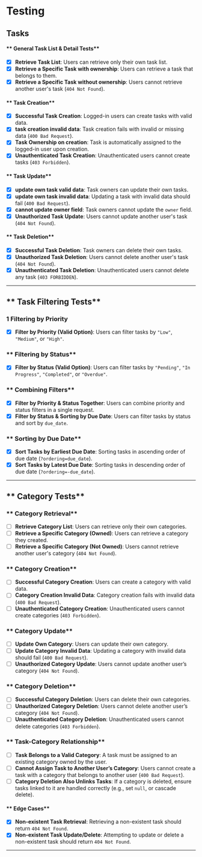 # Testing

## Tasks

#### ** General Task List & Detail Tests**

- [x] **Retrieve Task List**: Users can retrieve only their own task list.
- [x] **Retrieve a Specific Task with ownership**: Users can retrieve a task that belongs to them.
- [x] **Retrieve a Specific Task without ownership**: Users cannot retrieve another user's task (`404 Not Found`).

#### ** Task Creation**

- [x] **Successful Task Creation**: Logged-in users can create tasks with valid data.
- [x] **task creation invalid data**: Task creation fails with invalid or missing data (`400 Bad Request`).
- [x] **Task Ownership on creation**: Task is automatically assigned to the logged-in user upon creation.
- [x] **Unauthenticated Task Creation**: Unauthenticated users cannot create tasks (`403 Forbidden`).

#### ** Task Update**

- [x] **update own task valid data**: Task owners can update their own tasks.
- [x] **update own task invalid data**: Updating a task with invalid data should fail (`400 Bad Request`).
- [x] **cannot update owner field**: Task owners cannot update the `owner` field.
- [x] **Unauthorized Task Update**: Users cannot update another user's task (`404 Not Found`).

#### ** Task Deletion**

- [x] **Successful Task Deletion**: Task owners can delete their own tasks.
- [x] **Unauthorized Task Deletion**: Users cannot delete another user's task (`404 Not Found`).
- [x] **Unauthenticated Task Deletion**: Unauthenticated users cannot delete any task (`403 FORBIDDEN`).

---

## ** Task Filtering Tests**

### **1 Filtering by Priority**

- [x] **Filter by Priority (Valid Option)**: Users can filter tasks by `"Low"`, `"Medium"`, or `"High"`.

### ** Filtering by Status**

- [x] **Filter by Status (Valid Option)**: Users can filter tasks by `"Pending"`, `"In Progress"`, `"Completed"`, or `"Overdue"`.

### ** Combining Filters**

- [x] **Filter by Priority & Status Together**: Users can combine priority and status filters in a single request.
- [x] **Filter by Status & Sorting by Due Date**: Users can filter tasks by status and sort by `due_date`.

### ** Sorting by Due Date**

- [x] **Sort Tasks by Earliest Due Date**: Sorting tasks in ascending order of due date (`?ordering=due_date`).
- [x] **Sort Tasks by Latest Due Date**: Sorting tasks in descending order of due date (`?ordering=-due_date`).

---

## ** Category Tests**

### ** Category Retrieval**

- [ ] **Retrieve Category List**: Users can retrieve only their own categories.
- [ ] **Retrieve a Specific Category (Owned)**: Users can retrieve a category they created.
- [ ] **Retrieve a Specific Category (Not Owned)**: Users cannot retrieve another user's category (`404 Not Found`).

### ** Category Creation**

- [ ] **Successful Category Creation**: Users can create a category with valid data.
- [ ] **Category Creation Invalid Data**: Category creation fails with invalid data (`400 Bad Request`).
- [ ] **Unauthenticated Category Creation**: Unauthenticated users cannot create categories (`403 Forbidden`).

### ** Category Update**

- [ ] **Update Own Category**: Users can update their own category.
- [ ] **Update Category Invalid Data**: Updating a category with invalid data should fail (`400 Bad Request`).
- [ ] **Unauthorized Category Update**: Users cannot update another user’s category (`404 Not Found`).

### ** Category Deletion**

- [ ] **Successful Category Deletion**: Users can delete their own categories.
- [ ] **Unauthorized Category Deletion**: Users cannot delete another user’s category (`404 Not Found`).
- [ ] **Unauthenticated Category Deletion**: Unauthenticated users cannot delete categories (`403 Forbidden`).

### ** Task-Category Relationship**

- [ ] **Task Belongs to a Valid Category**: A task must be assigned to an existing category owned by the user.
- [ ] **Cannot Assign Task to Another User’s Category**: Users cannot create a task with a category that belongs to another user (`400 Bad Request`).
- [ ] **Category Deletion Also Unlinks Tasks**: If a category is deleted, ensure tasks linked to it are handled correctly (e.g., set `null`, or cascade delete).

#### ** Edge Cases**

- [x] **Non-existent Task Retrieval**: Retrieving a non-existent task should return `404 Not Found`.
- [x] **Non-existent Task Update/Delete**: Attempting to update or delete a non-existent task should return `404 Not Found`.

---
